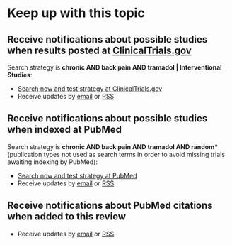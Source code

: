 Keep up with this topic
=========================

Receive notifications about possible studies when results posted at [ClinicalTrials.gov](http://clinicaltrials.gov)
-------------------------
Search strategy is **chronic AND back pain AND tramadol | Interventional Studies**:

* [Search now and test strategy at ClinicalTrials.gov](https://clinicaltrials.gov/ct2/results?term=chronic+AND+back+pain+AND+tramadol+AND+randomized&type=Intr&rslt=&recr=&age_v=&gndr=&cond=&intr=&titles=&outc=&spons=&lead=&id=&state1=&cntry1=&state2=&cntry2=&state3=&cntry3=&locn=&rcv_s=&rcv_e=&lup_s=&lup_e=)
* Receive updates by [email](https://feedburner.google.com/fb/a/mailverify?uri=ClinicaltrialsgovBackPainTramadol&amp;loc=en_US) or [RSS](http://feeds.feedburner.com/ClinicaltrialsgovPretermBirth?format=xml)

Receive notifications about possible studies when indexed at PubMed
-------------------------
Search strategy is **chronic AND back pain AND tramadol AND random\*** (publication types not used as search terms in order to avoid missing trials awaiting indexing by PubMed):

* [Search now and test strategy at PubMed](https://www.ncbi.nlm.nih.gov/pubmed/?term=chronic+AND+back+pain+AND+tramadol+AND+random*)
* Receive updates by [email](https://feedburner.google.com/fb/a/mailverify?uri=PubMedBackPainTramadol&loc=en_US) or [RSS](http://feeds.feedburner.com/PubmedBackPainTramadol)

Receive notifications about PubMed citations when added to this review
-------------------------
* Receive updates by [email](https://feedburner.google.com/fb/a/mailverify?uri=OpenmetaanalysisBackPainTramadol&amp;loc=en_US) or [RSS](http://feeds.feedburner.com/OpenmetaanalysisBackPainTramadol)
